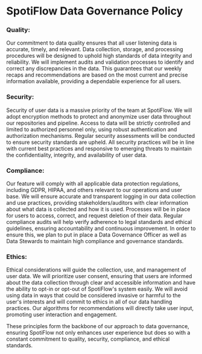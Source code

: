 # SpotiFlow Data Governance Policy

### **Quality:**
Our commitment to data quality ensures that all user listening data is accurate, timely, and relevant. Data collection, storage, and processing procedures will be designed to uphold high standards of data integrity and reliability. We will implement audits and validation processes to identify and correct any discrepancies in the data. This guarantees that our weekly recaps and recommendations are based on the most current and precise information available, providing a dependable experience for all users.

### **Security:**
Security of user data is a massive priority of the team at SpotiFlow. We will adopt encryption methods to protect and anonymize user data throughout our repositories and pipeline. Access to data will be strictly controlled and limited to authorized personnel only, using robust authentication and authorization mechanisms. Regular security assessments will be conducted to ensure security standards are upheld. All security practices will be in line with current best practices and responsive to emerging threats to maintain the confidentiality, integrity, and availability of user data.

### **Compliance:**
Our feature will comply with all applicable data protection regulations, including GDPR, HIPAA, and others relevant to our operations and user base. We will ensure accurate and transparent logging in our data collection and use practices, providing stakeholders/auditors with clear information about what data is collected and how it is used. Processes will be in place for users to access, correct, and request deletion of their data. Regular compliance audits will help verify adherence to legal standards and ethical guidelines, ensuring accountability and continuous improvement. In order to ensure this, we plan to put in place a Data Governance Officer as well as Data Stewards to maintain high compliance and governance standards.

### **Ethics:**
Ethical considerations will guide the collection, use, and management of user data. We will prioritize user consent, ensuring that users are informed about the data collection through clear and accessible information and have the ability to opt-in or opt-out of SpotiFlow's system easily. We will avoid using data in ways that could be considered invasive or harmful to the user's interests and will commit to ethics in all of our data handling practices. Our algorithms for recommendations will directly take user input, promoting user interaction and engagement.

These principles form the backbone of our approach to data governance, ensuring SpotiFlow not only enhances user experience but does so with a constant commitment to quality, security, compliance, and ethical standards.
